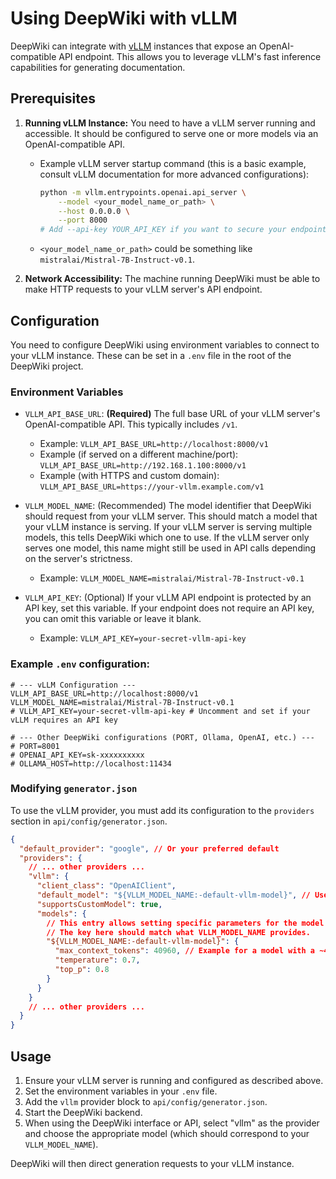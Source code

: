 # Using DeepWiki with vLLM

DeepWiki can integrate with [vLLM](https://github.com/vllm-project/vllm) instances that expose an OpenAI-compatible API endpoint. This allows you to leverage vLLM's fast inference capabilities for generating documentation.

## Prerequisites

1.  **Running vLLM Instance:** You need to have a vLLM server running and accessible. It should be configured to serve one or more models via an OpenAI-compatible API.
    *   Example vLLM server startup command (this is a basic example, consult vLLM documentation for more advanced configurations):
        ```bash
        python -m vllm.entrypoints.openai.api_server \
            --model <your_model_name_or_path> \
            --host 0.0.0.0 \
            --port 8000
        # Add --api-key YOUR_API_KEY if you want to secure your endpoint
        ```
    *   `<your_model_name_or_path>` could be something like `mistralai/Mistral-7B-Instruct-v0.1`.

2.  **Network Accessibility:** The machine running DeepWiki must be able to make HTTP requests to your vLLM server's API endpoint.

## Configuration

You need to configure DeepWiki using environment variables to connect to your vLLM instance. These can be set in a `.env` file in the root of the DeepWiki project.

### Environment Variables

*   `VLLM_API_BASE_URL`: **(Required)** The full base URL of your vLLM server's OpenAI-compatible API. This typically includes `/v1`.
    *   Example: `VLLM_API_BASE_URL=http://localhost:8000/v1`
    *   Example (if served on a different machine/port): `VLLM_API_BASE_URL=http://192.168.1.100:8000/v1`
    *   Example (with HTTPS and custom domain): `VLLM_API_BASE_URL=https://your-vllm.example.com/v1`

*   `VLLM_MODEL_NAME`: (Recommended) The model identifier that DeepWiki should request from your vLLM server. This should match a model that your vLLM instance is serving. If your vLLM server is serving multiple models, this tells DeepWiki which one to use. If the vLLM server only serves one model, this name might still be used in API calls depending on the server's strictness.
    *   Example: `VLLM_MODEL_NAME=mistralai/Mistral-7B-Instruct-v0.1`

*   `VLLM_API_KEY`: (Optional) If your vLLM API endpoint is protected by an API key, set this variable. If your endpoint does not require an API key, you can omit this variable or leave it blank.
    *   Example: `VLLM_API_KEY=your-secret-vllm-api-key`

### Example `.env` configuration:

```env
# --- vLLM Configuration ---
VLLM_API_BASE_URL=http://localhost:8000/v1
VLLM_MODEL_NAME=mistralai/Mistral-7B-Instruct-v0.1
# VLLM_API_KEY=your-secret-vllm-api-key # Uncomment and set if your vLLM requires an API key

# --- Other DeepWiki configurations (PORT, Ollama, OpenAI, etc.) ---
# PORT=8001
# OPENAI_API_KEY=sk-xxxxxxxxxx
# OLLAMA_HOST=http://localhost:11434
```

### Modifying `generator.json`

To use the vLLM provider, you must add its configuration to the `providers` section in `api/config/generator.json`.

```json
{
  "default_provider": "google", // Or your preferred default
  "providers": {
    // ... other providers ...
    "vllm": {
      "client_class": "OpenAIClient",
      "default_model": "${VLLM_MODEL_NAME:-default-vllm-model}", // Uses env var or a fallback
      "supportsCustomModel": true,
      "models": {
        // This entry allows setting specific parameters for the model named by VLLM_MODEL_NAME
        // The key here should match what VLLM_MODEL_NAME provides.
        "${VLLM_MODEL_NAME:-default-vllm-model}": {
          "max_context_tokens": 40960, // Example for a model with a ~40k context window
          "temperature": 0.7,
          "top_p": 0.8
        }
      }
    }
    // ... other providers ...
  }
}
```

## Usage

1.  Ensure your vLLM server is running and configured as described above.
2.  Set the environment variables in your `.env` file.
3.  Add the `vllm` provider block to `api/config/generator.json`.
4.  Start the DeepWiki backend.
5.  When using the DeepWiki interface or API, select "vllm" as the provider and choose the appropriate model (which should correspond to your `VLLM_MODEL_NAME`).

DeepWiki will then direct generation requests to your vLLM instance.
